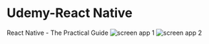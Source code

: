 # Udemy-React Native
React Native - The Practical Guide
![screen app 1](https://github.com/TeodorDimitrov89/Udemy-ReactNative/tree/02.react-native-basics/RNCourse/assets/screens/goal-app.png?raw=true)
![screen app 2](https://github.com/TeodorDimitrov89/Udemy-ReactNative/tree/02.react-native-basics/RNCourse/assets/screens/add-goal-app.png?raw=true)